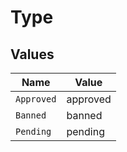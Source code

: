 # Type


## Values

| Name       | Value      |
| ---------- | ---------- |
| `Approved` | approved   |
| `Banned`   | banned     |
| `Pending`  | pending    |